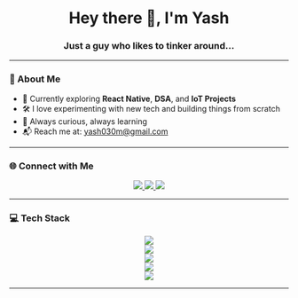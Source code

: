 <h1 align="center">Hey there 👋, I'm Yash</h1>
<h3 align="center">Just a guy who likes to tinker around...</h3>

---

### 💫 About Me

- 🔭 Currently exploring **React Native**, **DSA**, and **IoT Projects**  
- 🛠️ I love experimenting with new tech and building things from scratch  
- 🌱 Always curious, always learning  
- 📬 Reach me at: [yash030m@gmail.com](mailto:yash030m@gmail.com)

---

### 🌐 Connect with Me

<p align="center">
  <a href="https://linkedin.com/in/yash-rathore-909768332/" target="_blank">
    <img src="https://img.shields.io/badge/LinkedIn-%230077B5.svg?style=for-the-badge&logo=linkedin&logoColor=white" />
  </a>
  <a href="mailto:yash030m@gmail.com">
    <img src="https://img.shields.io/badge/Gmail-D14836?style=for-the-badge&logo=gmail&logoColor=white" />
  </a>
  <a href="https://x.com/yourhandle" target="_blank">
    <img src="https://img.shields.io/badge/X-%23121011.svg?style=for-the-badge&logo=X&logoColor=white" />
  </a>
</p>

---

### 💻 Tech Stack

<p align="center">
  <!-- Frontend & Frameworks -->
  <img src="https://skillicons.dev/icons?i=react,reactnative,js,tailwind,html,css" />
  <br/>

  <!-- Backend & Cloud -->
  <img src="https://skillicons.dev/icons?i=firebase,nodejs,mongodb,mysql,vercel,aws,cloudflare" />
  <br/>

  <!-- Languages -->
  <img src="https://skillicons.dev/icons?i=py,java,cpp" />
  <br/>

  <!-- ML & Data -->
  <img src="https://skillicons.dev/icons?i=tensorflow,pytorch,numpy,pandas,matplotlib" />
  <br/>

  <!-- Tools -->
  <img src="https://skillicons.dev/icons?i=git,github,figma,anaconda,canva,arduino" />
</p>

---


